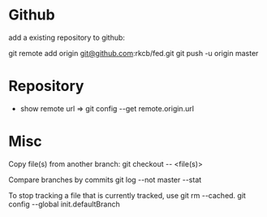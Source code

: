 
# Github 

 add a existing repository to github:

 git remote add origin git@github.com:rkcb/fed.git
 git push -u origin master	

# Repository 

- show remote url => git config --get remote.origin.url

# Misc

Copy file(s) from another branch:
	git checkout <branch> -- <file(s)>

Compare branches by commits
	git log <branch> --not master --stat

To stop tracking a file that is currently tracked, use 
	git rm --cached.
git config --global init.defaultBranch <name>